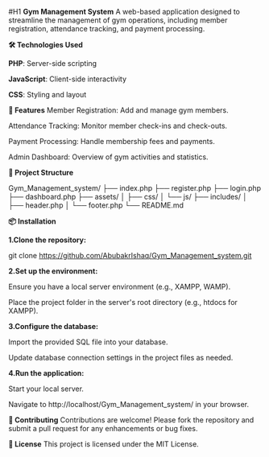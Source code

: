 #H1 __Gym Management System__
A web-based application designed to streamline the management of gym operations, including member registration, attendance tracking, and payment processing.

__🛠️ Technologies Used__

__PHP__: Server-side scripting

__JavaScript__: Client-side interactivity

__CSS__: Styling and layout

__🚀 Features__
Member Registration: Add and manage gym members.

Attendance Tracking: Monitor member check-ins and check-outs.

Payment Processing: Handle membership fees and payments.

Admin Dashboard: Overview of gym activities and statistics.

__📂 Project Structure__

Gym_Management_system/
├── index.php
├── register.php
├── login.php
├── dashboard.php
├── assets/
│   ├── css/
│   └── js/
├── includes/
│   ├── header.php
│   └── footer.php
└── README.md


__📦 Installation__

__1.Clone the repository:__

git clone https://github.com/AbubakrIshaq/Gym_Management_system.git

__2.Set up the environment:__

Ensure you have a local server environment (e.g., XAMPP, WAMP).

Place the project folder in the server's root directory (e.g., htdocs for XAMPP).

__3.Configure the database:__

Import the provided SQL file into your database.

Update database connection settings in the project files as needed.

__4.Run the application:__

Start your local server.

Navigate to http://localhost/Gym_Management_system/ in your browser.

__🤝 Contributing__
Contributions are welcome! Please fork the repository and submit a pull request for any enhancements or bug fixes.

__📄 License__
This project is licensed under the MIT License.
